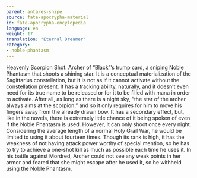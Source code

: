 ```yaml
---
parent: antares-snipe
source: fate-apocrypha-material
id: fate-apocrypha-encylopedia
language: en
weight: 17
translation: "Eternal Dreamer"
category:
- noble-phantasm
---
```


Heavenly Scorpion Shot. Archer of “Black”’s trump card, a sniping Noble Phantasm that shoots a shining star. It is a conceptual materialization of the Sagittarius constellation, but it is not as if it cannot activate without the constellation present. It has a tracking ability, naturally, and it doesn’t even need for its true name to be released or for it to be filled with mana in order to activate. After all, as long as there is a night sky, “the star of the archer always aims at the scorpion,” and so it only requires for him to move his fingers away from the already drawn bow. It has a secondary effect, but, like in the novels, there is extremely little chance of it being spoken of even if the Noble Phantasm is used. However, it can only shoot once every night. Considering the average length of a normal Holy Grail War, he would be limited to using it about fourteen times.
Though its rank is high, it has the weakness of not having attack power worthy of special mention, so he has to try to achieve a one-shot kill as much as possible each time he uses it.
In his battle against Mordred, Archer could not see any weak points in her armor and feared that she might escape after he used it, so he withheld using the Noble Phantasm.
